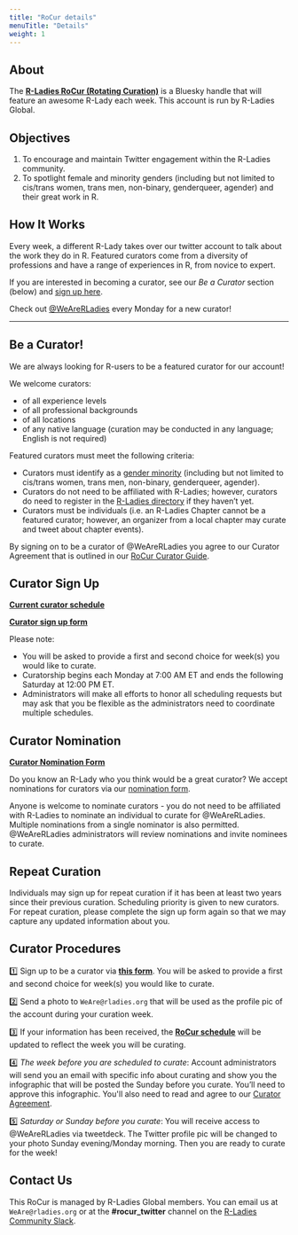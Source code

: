 ```yaml
---
title: "RoCur details"
menuTitle: "Details"
weight: 1
---
```


   
## About  
  
The **[R-Ladies RoCur (Rotating Curation)](https://bsky.app/profile/weare.rladies.org)** is a Bluesky handle that will feature an awesome R-Lady each week. This account is run by R-Ladies Global.      
  
   
## Objectives  
  
1. To encourage and maintain Twitter engagement within the R-Ladies community.    
2. To spotlight female and minority genders (including but not limited to cis/trans women, trans men, non-binary, genderqueer, agender) and their great work in R.   
  
## How It Works  
  
Every week, a different R-Lady takes over our twitter account to talk about the work they do in R. Featured curators come from a diversity of professions and have a range of experiences in R, from novice to expert.  
  
If you are interested in becoming a curator, see our *Be a Curator* section (below) and [sign up here](https://forms.gle/4Z6EMbDzRyFQsB6C8).  
  
Check out [@WeAreRLadies](https://twitter.com/WeAreRLadies) every Monday for a new curator!    
  

***  

## Be a Curator! 
  
We are always looking for R-users to be a featured curator for our account! 

We welcome curators:

* of all experience levels 
* of all professional backgrounds
* of all locations
* of any native language (curation may be conducted in any language; English is not required) 

Featured curators must meet the following criteria:  
  
* Curators must identify as a [gender minority](https://guide.rladies.org/about/mission/) (including but not limited to cis/trans women, trans men, non-binary, genderqueer, agender).  
* Curators do not need to be affiliated with R-Ladies; however, curators do need to register in the [R-Ladies directory](https://rladies.org/directory/) if they haven’t yet. 
* Curators must be individuals (i.e. an R-Ladies Chapter cannot be a featured curator; however, an organizer from a local chapter may curate and tweet about chapter events).

By signing on to be a curator of @WeAreRLadies you agree to our Curator Agreement that is outlined in our [RoCur Curator Guide](/rocur/guide/).    
  
## Curator Sign Up

**[Current curator schedule](https://docs.google.com/spreadsheets/d/13NwIphQ6o-3YJUbHtbDRf4texfMOCvhIDNZgDZhHv7U/edit?usp=sharing)**  

**[Curator sign up form](https://forms.gle/4Z6EMbDzRyFQsB6C8)** 
  
Please note: 
* You will be asked to provide a first and second choice for week(s) you would like to curate.  
* Curatorship begins each Monday at 7:00 AM ET and ends the following Saturday at 12:00 PM ET.  
* Administrators will make all efforts to honor all scheduling requests but may ask that you be flexible as the administrators need to coordinate multiple schedules.  
  
## Curator Nomination

**[Curator Nomination Form](https://docs.google.com/forms/d/e/1FAIpQLSeGfdw2jbX6sqyC9PYMEWpr-RtBrtfUiqeZFfCUr9HhZmzqAQ/viewform)**  
  
Do you know an R-Lady who you think would be a great curator? We accept nominations for curators via our [nomination form](https://docs.google.com/forms/d/e/1FAIpQLSeGfdw2jbX6sqyC9PYMEWpr-RtBrtfUiqeZFfCUr9HhZmzqAQ/viewform). 

Anyone is welcome to nominate curators - you do not need to be affiliated with R-Ladies to nominate an individual to curate for @WeAreRLadies. Multiple nominations from a single nominator is also permitted. @WeAreRLadies administrators will review nominations and invite nominees to curate.

## Repeat Curation

Individuals may sign up for repeat curation if it has been at least two years since their previous curation. Scheduling priority is given to new curators. For repeat curation, please complete the sign up form again so that we may capture any updated information about you.

## Curator Procedures 
  
:one: Sign up to be a curator via **[this form](https://forms.gle/4Z6EMbDzRyFQsB6C8)**. You will be asked to provide a first and second choice for week(s) you would like to curate.       
  
:two: Send a photo to `WeAre@rladies.org` that will be used as the profile pic of the account during your curation week.    
  
:three: If your information has been received, the **[RoCur schedule](https://docs.google.com/spreadsheets/d/13NwIphQ6o-3YJUbHtbDRf4texfMOCvhIDNZgDZhHv7U/edit?usp=sharing)** will be updated to reflect the week you will be curating.    
  
:four: _*The week before you are scheduled to curate*_: Account administrators will send you an email with specific info about curating and show you the infographic that will be posted the Sunday before you curate. You’ll need to approve this infographic. You'll also need to read and agree to our [Curator Agreement](/rocur/guide/#curating-agreement).  
  
:five: _*Saturday or Sunday before you curate*_: You will receive access to @WeAreRLadies via tweetdeck. The Twitter profile pic will be changed to your photo Sunday evening/Monday morning. Then you are ready to curate for the week!    
  
   
## Contact Us  
  
This RoCur is managed by R-Ladies Global members. You can email us at `WeAre@rladies.org` or at the **#rocur_twitter** channel on the [R-Ladies Community Slack](https://rladies.org/form/community-slack/).  
  

  

